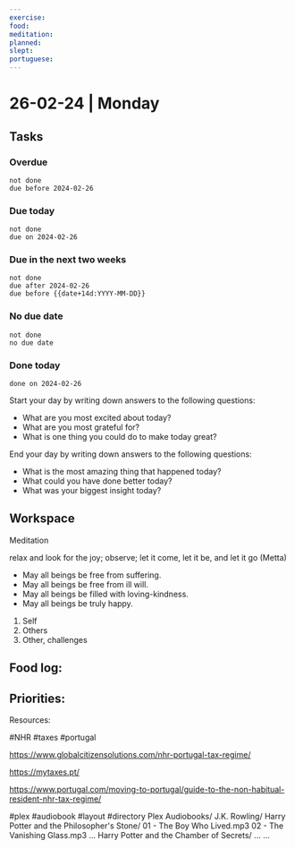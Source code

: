 ```yaml
---
exercise: 
food: 
meditation: 
planned: 
slept: 
portuguese:
---
```


# 26-02-24 | Monday

## Tasks
### Overdue
```tasks
not done
due before 2024-02-26
```

### Due today
```tasks
not done
due on 2024-02-26
```

### Due in the next two weeks
```tasks
not done
due after 2024-02-26
due before {{date+14d:YYYY-MM-DD}}
```

### No due date
```tasks
not done
no due date
```

### Done today
```tasks
done on 2024-02-26
```


Start your day by writing down answers to the following questions:

- What are you most excited about today? 
- What are you most grateful for? 
- What is one thing you could do to make today great?  

End your day by writing down answers to the following questions: 

- What is the most amazing thing that happened today? 
- What could you have done better today? 
- What was your biggest insight today?

## Workspace

Meditation 

relax and look for the joy; observe; let it come, let it be, and let it go
(Metta)
-   May all beings be free from suffering.
-   May all beings be free from ill will.
-   May all beings be filled with loving-kindness.
-   May all beings be truly happy.

1. Self
2. Others
3. Other, challenges

Food log:
- 

Priorities:
- 

Resources:

#NHR #taxes #portugal 

https://www.globalcitizensolutions.com/nhr-portugal-tax-regime/

https://mytaxes.pt/

https://www.portugal.com/moving-to-portugal/guide-to-the-non-habitual-resident-nhr-tax-regime/

#plex #audiobook #layout #directory
Plex 
    Audiobooks/
  J.K. Rowling/
    Harry Potter and the Philosopher's Stone/
      01 - The Boy Who Lived.mp3
      02 - The Vanishing Glass.mp3
      ...
    Harry Potter and the Chamber of Secrets/
      ...
    ...